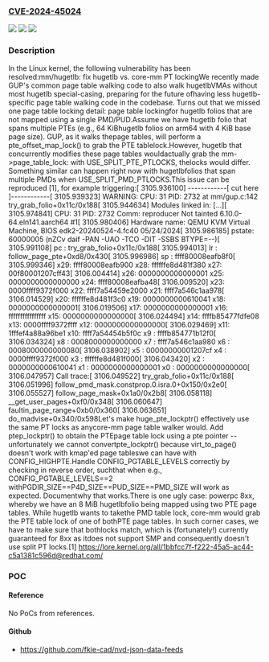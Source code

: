 ### [CVE-2024-45024](https://cve.mitre.org/cgi-bin/cvename.cgi?name=CVE-2024-45024)
![](https://img.shields.io/static/v1?label=Product&message=Linux&color=blue)
![](https://img.shields.io/static/v1?label=Version&message=9cb28da54643%3C%207300dadba49e%20&color=brighgreen)
![](https://img.shields.io/static/v1?label=Vulnerability&message=n%2Fa&color=brighgreen)

### Description

In the Linux kernel, the following vulnerability has been resolved:mm/hugetlb: fix hugetlb vs. core-mm PT lockingWe recently made GUP's common page table walking code to also walk hugetlbVMAs without most hugetlb special-casing, preparing for the future ofhaving less hugetlb-specific page table walking code in the codebase. Turns out that we missed one page table locking detail: page table lockingfor hugetlb folios that are not mapped using a single PMD/PUD.Assume we have hugetlb folio that spans multiple PTEs (e.g., 64 KiBhugetlb folios on arm64 with 4 KiB base page size).  GUP, as it walks thepage tables, will perform a pte_offset_map_lock() to grab the PTE tablelock.However, hugetlb that concurrently modifies these page tables wouldactually grab the mm->page_table_lock: with USE_SPLIT_PTE_PTLOCKS, thelocks would differ.  Something similar can happen right now with hugetlbfolios that span multiple PMDs when USE_SPLIT_PMD_PTLOCKS.This issue can be reproduced [1], for example triggering:[ 3105.936100] ------------[ cut here ]------------[ 3105.939323] WARNING: CPU: 31 PID: 2732 at mm/gup.c:142 try_grab_folio+0x11c/0x188[ 3105.944634] Modules linked in: [...][ 3105.974841] CPU: 31 PID: 2732 Comm: reproducer Not tainted 6.10.0-64.eln141.aarch64 #1[ 3105.980406] Hardware name: QEMU KVM Virtual Machine, BIOS edk2-20240524-4.fc40 05/24/2024[ 3105.986185] pstate: 60000005 (nZCv daif -PAN -UAO -TCO -DIT -SSBS BTYPE=--)[ 3105.991108] pc : try_grab_folio+0x11c/0x188[ 3105.994013] lr : follow_page_pte+0xd8/0x430[ 3105.996986] sp : ffff80008eafb8f0[ 3105.999346] x29: ffff80008eafb900 x28: ffffffe8d481f380 x27: 00f80001207cff43[ 3106.004414] x26: 0000000000000001 x25: 0000000000000000 x24: ffff80008eafba48[ 3106.009520] x23: 0000ffff9372f000 x22: ffff7a54459e2000 x21: ffff7a546c1aa978[ 3106.014529] x20: ffffffe8d481f3c0 x19: 0000000000610041 x18: 0000000000000001[ 3106.019506] x17: 0000000000000001 x16: ffffffffffffffff x15: 0000000000000000[ 3106.024494] x14: ffffb85477fdfe08 x13: 0000ffff9372ffff x12: 0000000000000000[ 3106.029469] x11: 1fffef4a88a96be1 x10: ffff7a54454b5f0c x9 : ffffb854771b12f0[ 3106.034324] x8 : 0008000000000000 x7 : ffff7a546c1aa980 x6 : 0008000000000080[ 3106.038902] x5 : 00000000001207cf x4 : 0000ffff9372f000 x3 : ffffffe8d481f000[ 3106.043420] x2 : 0000000000610041 x1 : 0000000000000001 x0 : 0000000000000000[ 3106.047957] Call trace:[ 3106.049522]  try_grab_folio+0x11c/0x188[ 3106.051996]  follow_pmd_mask.constprop.0.isra.0+0x150/0x2e0[ 3106.055527]  follow_page_mask+0x1a0/0x2b8[ 3106.058118]  __get_user_pages+0xf0/0x348[ 3106.060647]  faultin_page_range+0xb0/0x360[ 3106.063651]  do_madvise+0x340/0x598Let's make huge_pte_lockptr() effectively use the same PT locks as anycore-mm page table walker would.  Add ptep_lockptr() to obtain the PTEpage table lock using a pte pointer -- unfortunately we cannot convertpte_lockptr() because virt_to_page() doesn't work with kmap'ed page tableswe can have with CONFIG_HIGHPTE.Handle CONFIG_PGTABLE_LEVELS correctly by checking in reverse order, suchthat when e.g., CONFIG_PGTABLE_LEVELS==2 withPGDIR_SIZE==P4D_SIZE==PUD_SIZE==PMD_SIZE will work as expected.  Documentwhy that works.There is one ugly case: powerpc 8xx, whereby we have an 8 MiB hugetlbfolio being mapped using two PTE page tables.  While hugetlb wants to takethe PMD table lock, core-mm would grab the PTE table lock of one of bothPTE page tables.  In such corner cases, we have to make sure that bothlocks match, which is (fortunately!) currently guaranteed for 8xx as itdoes not support SMP and consequently doesn't use split PT locks.[1] https://lore.kernel.org/all/1bbfcc7f-f222-45a5-ac44-c5a1381c596d@redhat.com/

### POC

#### Reference
No PoCs from references.

#### Github
- https://github.com/fkie-cad/nvd-json-data-feeds

